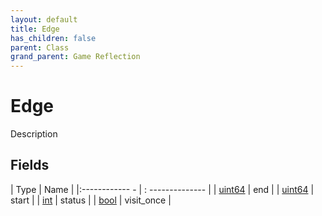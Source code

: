 ```yaml
---
layout: default
title: Edge
has_children: false
parent: Class
grand_parent: Game Reflection
---
```

# Edge
Description 

## Fields
| Type | Name |
|:------------ - | : -------------- |
| [uint64](game-reflection/components/uint64.md) | end |
| [uint64](game-reflection/components/uint64.md) | start |
| [int](game-reflection/enums/int.md) | status |
| [bool](game-reflection/components/bool.md) | visit_once |
